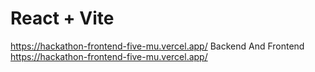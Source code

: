 # React + Vite
https://hackathon-frontend-five-mu.vercel.app/
Backend And Frontend
https://hackathon-frontend-five-mu.vercel.app/ 
